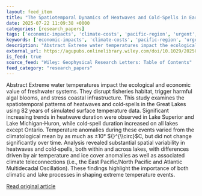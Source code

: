 ```yaml
---
layout: feed_item
title: "The Spatiotemporal Dynamics of Heatwaves and Cold‐Spells in Earth's Largest Freshwater Systems"
date: 2025-07-22 11:09:38 +0000
categories: [research_papers]
tags: ['economic-impacts', 'climate-costs', 'pacific-region', 'urgent', 'oceania', 'hurricanes', 'heatwave', 'atlantic-region', 'extreme-weather']
keywords: ['economic-impacts', 'climate-costs', 'pacific-region', 'urgent', 'oceania', 'heatwaves', 'spatiotemporal', 'dynamics']
description: "Abstract Extreme water temperatures impact the ecological and economic value of freshwater systems"
external_url: https://agupubs.onlinelibrary.wiley.com/doi/10.1029/2025GL116548?af=R
is_feed: true
source_feed: "Wiley: Geophysical Research Letters: Table of Contents"
feed_category: "research_papers"
---
```


Abstract Extreme water temperatures impact the ecological and economic value of freshwater systems. They disrupt fisheries habitat, trigger harmful algal blooms, and stress coastal infrastructure. This study examines the spatiotemporal patterns of heatwaves and cold‐spells in the Great Lakes using 82 years of simulated surface temperature data. Significant increasing trends in heatwave duration were observed in Lake Superior and Lake Michigan‐Huron, while cold‐spell duration increased on all lakes except Ontario. Temperature anomalies during these events varied from the climatological mean by as much as ±10° ${}^{\\circ}$C, but did not change significantly over time. Analysis revealed substantial spatial variability in heatwaves and cold‐spells, both within and across lakes, with differences driven by air temperature and ice cover anomalies as well as associated climate teleconnections (i.e., the East Pacific/North Pacific and Atlantic Multidecadal Oscillation). These findings highlight the importance of both climatic and lake processes in shaping extreme temperature events.

[Read original article](https://agupubs.onlinelibrary.wiley.com/doi/10.1029/2025GL116548?af=R)
